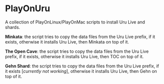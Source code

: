 # PlayOnUru
A collection of PlayOnLinux/PlayOnMac scripts to install Uru Live and shards.

<b>Minkata</b>: the script tries to copy the data files from the Uru Live prefix, if it exists, otherwise it installs Uru Live, then Minkata on top of it.

<b>The Open Cave</b>: the script tries to copy the data files from the Uru Live prefix, if it exists, otherwise it installs Uru Live, then TOC on top of it.

<b>Gehn Shard</b>: the script tries to copy the data files from the Uru Live prefix, if it exists [<i>currently not working</i>], otherwise it installs Uru Live, then Gehn on top of it.
